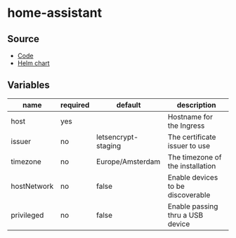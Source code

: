 # home-assistant

## Source

* [Code](https://github.com/home-assistant/core)
* [Helm chart](https://github.com/k8s-at-home/charts/tree/master/charts/stable/home-assistant)

## Variables

| name        | required | default             | description
|-------------|----------|---------------------|-------------
| host        | yes      |                     | Hostname for the Ingress
| issuer      | no       | letsencrypt-staging | The certificate issuer to use
| timezone    | no       | Europe/Amsterdam    | The timezone of the installation
| hostNetwork | no       | false               | Enable devices to be discoverable
| privileged  | no       | false               | Enable passing thru a USB device
